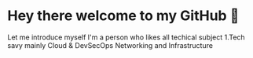 # Hey there welcome to my GitHub 🔮

Let me introduce myself I'm a person who likes all techical subject
1.Tech savy mainly Cloud & DevSecOps Networking and Infrastructure 
